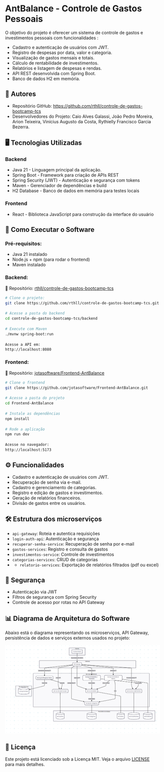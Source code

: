 # AntBalance - Controle de Gastos Pessoais

O objetivo do projeto é oferecer um sistema de controle de gastos e investimentos pessoais com funcionalidades :

- Cadastro e autenticação de usuários com JWT.
- Registro de despesas por data, valor e categoria.
- Visualização de gastos mensais e totais.
- Cálculo de rentabilidade de investimentos.
- Relatórios e listagem de despesas e rendas.
- API REST desenvolvida com Spring Boot.
- Banco de dados H2 em memória.
  
## 👤 Autores
- Repositório GitHub: https://github.com/rthll/controle-de-gastos-bootcamp-tcs
- Desenvolvedores do Projeto: Caio Alves Galassi, João Pedro Moreira, Arion Teixeira, Vinícius Augusto da Costa, Rythielly Francisco Garcia Bezerra. 


## 🖥️ Tecnologias Utilizadas

### Backend
- Java 21 - Linguagem principal da aplicação.
- Spring Boot - Framework para criação de APIs REST
- Spring Security (JWT) - Autenticação e segurança com tokens
- Maven - Gerenciador de dependências e build
- H2 Database - Banco de dados em memória para testes locais
  
### Frontend
- React - Biblioteca JavaScript para construção da interface do usuário

## 🔧 Como Executar o Software

###  Pré-requisitos: 
- Java 21 instalado
- Node.js + npm (para rodar o frontend)
- Maven instalado

### Backend: 
🔗 Repositório: [rthll/controle-de-gastos-bootcamp-tcs](https://github.com/rthll/controle-de-gastos-bootcamp-tcs)

```bash
# Clone o projeto: 
git clone https://github.com/rthll/controle-de-gastos-bootcamp-tcs.git

# Acesse a pasta do backend
cd controle-de-gastos-bootcamp-tcs/backend

# Execute com Maven
./mvnw spring-boot:run

Acesse a API em:
http://localhost:8080
```
### Frontend: 
🔗 Repositório: [jotasoftware/Frontend-AntBalance](https://github.com/jotasoftware/Frontend-AntBalance)
```bash
# Clone o frontend
git clone https://github.com/jotasoftware/Frontend-AntBalance.git

# Acesse a pasta do projeto
cd Frontend-AntBalance

# Instale as dependências
npm install

# Rode a aplicação
npm run dev

Acesse no navegador:
http://localhost:5173
```
## ⚙️ Funcionalidades

- Cadastro e autenticação de usuários com JWT.
- Recuperação de senha via e-mail.
- Cadastro e gerenciamento de categorias.
- Registro e edição de gastos e investimentos.
- Geração de relatórios financeiros.
- Divisão de gastos entre os usuários.

## 🛠 Estrutura dos microserviços

- `api-gateway`: Roteia e autentica requisições
- `login-auth-api`: Autenticação e segurança
- `recuperar-senha-service`: Recuperação de senha por e-mail
- `gastos-services`: Registro e consulta de gastos
- `investimentos-service`: Controle de investimentos
- `categorias-services`: CRUD de categorias
- - `relatorio-services`: Exportação de relatórios filtrados (pdf ou excel)

## 🔐 Segurança

- Autenticação via JWT
- Filtros de segurança com Spring Security
- Controle de acesso por rotas no API Gateway


## 📊 Diagrama de Arquitetura do Software
Abaixo está o diagrama representando os microserviços, API Gateway, persistência de dados e serviços externos usados no projeto:

![Diagrama da Arquitetura](diagrama%20arquitetura%20software.png)

## 📄 Licença

Este projeto está licenciado sob a Licença MIT. Veja o arquivo [LICENSE](LICENSE) para mais detalhes.



